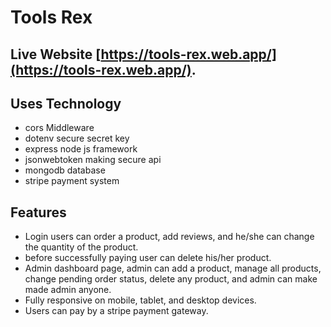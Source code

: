# Tools Rex

## Live Website [https://tools-rex.web.app/](https://tools-rex.web.app/).

## Uses Technology

- cors Middleware
- dotenv secure secret key
- express node js framework
- jsonwebtoken making secure api
- mongodb database
- stripe payment system

## Features

- Login users can order a product, add reviews, and he/she can change the quantity of the product.
- before successfully paying user can delete his/her product.
- Admin dashboard page, admin can add a product, manage all products, change pending order status, delete any product, and admin can make made admin anyone.
- Fully responsive on mobile, tablet, and desktop devices.
- Users can pay by a stripe payment gateway.
